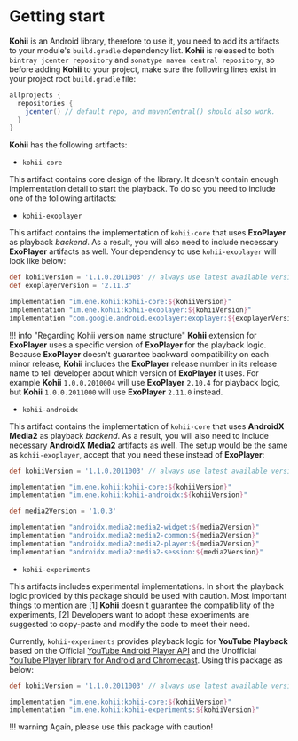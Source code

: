 # Getting start

**Kohii** is an Android library, therefore to use it, you need to add its artifacts to your module's `build.gradle` dependency list. **Kohii** is released to both `bintray jcenter repository` and `sonatype maven central repository`, so before adding **Kohii** to your project, make sure the following lines exist in your project root `build.gradle` file:

```groovy
allprojects {
  repositories {
    jcenter() // default repo, and mavenCentral() should also work.
  }
}
```

**Kohii** has the following artifacts:

- `kohii-core`

This artifact contains core design of the library. It doesn't contain enough implementation detail to start the playback. To do so you need to include one of the following artifacts:

- `kohii-exoplayer`

This artifact contains the implementation of `kohii-core` that uses **ExoPlayer** as playback *backend*. As a result, you will also need to include necessary **ExoPlayer** artifacts as well. Your dependency to use `kohii-exoplayer` will look like below:

```groovy
def kohiiVersion = '1.1.0.2011003' // always use latest available version
def exoplayerVersion = '2.11.3'

implementation "im.ene.kohii:kohii-core:${kohiiVersion}"
implementation "im.ene.kohii:kohii-exoplayer:${kohiiVersion}"
implementation "com.google.android.exoplayer:exoplayer:${exoplayerVersion}"
```

!!! info "Regarding Kohii version name structure"
    **Kohii** extension for **ExoPlayer** uses a specific version of **ExoPlayer** for the playback logic. Because **ExoPlayer** doesn't guarantee backward compatibility on each minor release, **Kohii** includes the **ExoPlayer** release number in its release name to tell developer about which version of **ExoPlayer** it uses. For example **Kohii** `1.0.0.2010004` will use **ExoPlayer** `2.10.4` for playback logic, but **Kohii** `1.0.0.2011000` will use **ExoPlayer** `2.11.0` instead.

- `kohii-androidx`

This artifact contains the implementation of `kohii-core` that uses **AndroidX Media2** as playback *backend*. As a result, you will also need to include necessary **AndroidX Media2** artifacts as well. The setup would be the same as `kohii-exoplayer`, accept that you need these instead of **ExoPlayer**:

```groovy
def kohiiVersion = '1.1.0.2011003' // always use latest available version

implementation "im.ene.kohii:kohii-core:${kohiiVersion}"
implementation "im.ene.kohii:kohii-androidx:${kohiiVersion}"

def media2Version = '1.0.3'

implementation "androidx.media2:media2-widget:${media2Version}"
implementation "androidx.media2:media2-common:${media2Version}"
implementation "androidx.media2:media2-player:${media2Version}"
implementation "androidx.media2:media2-session:${media2Version}"
```

- `kohii-experiments`

This artifacts includes experimental implementations. In short the playback logic provided by this package should be used with caution. Most important things to mention are [1] **Kohii** doesn't guarantee the compatibility of the experiments, [2] Developers want to adopt these experiments are suggested to copy-paste and modify the code to meet their need.

Currently, `kohii-experiments` provides playback logic for **YouTube Playback** based on the Official [YouTube Android Player API](https://developers.google.com/youtube/android/player) and the Unofficial [YouTube Player library for Android and Chromecast](https://github.com/PierfrancescoSoffritti/android-youtube-player). Using this package as below:

```groovy
def kohiiVersion = '1.1.0.2011003' // always use latest available version

implementation "im.ene.kohii:kohii-core:${kohiiVersion}"
implementation "im.ene.kohii:kohii-experiments:${kohiiVersion}"
```

!!! warning
    Again, please use this package with caution!
